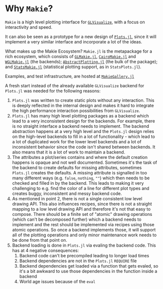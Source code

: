 # Why `Makie`?

`Makie` is a high level plotting interface for [`GLVisualize`](https://github.com/JuliaGL/GLVisualize.jl/), with a focus on interactivity and speed.

It can also be seen as a prototype for a new design of [`Plots.jl`](https://github.com/JuliaPlots/Plots.jl),
since it will implement a very similar interface and incorporate a lot of the ideas.

What makes up the Makie Ecosystem? `Makie.jl` is the metapackage for a rich ecosystem, which consists of [`GLMakie.jl`](https://github.com/JuliaPlots/GLMakie.jl), [`CairoMakie.jl`](https://github.com/JuliaPlots/CairoMakie.jl) and [`WGLMakie.jl`](https://github.com/JuliaPlots/WGLMakie.jl) (the backends); [`AbstractPlotting.jl`](https://github.com/JuliaPlots/AbstractPlotting.jl) (the bulk of the package); and [`StatsMakie.jl`](https://github.com/JuliaPlots/StatsMakie.jl) (statistical plotting support, as in `StatsPlots.jl`).  

Examples, and test infrastructure, are hosted at [`MakieGallery.jl`](https://github.com/JuliaPlots/MakieGallery.jl)


A fresh start instead of the already available `GLVisualize` backend for `Plots.jl` was needed for the following reasons:

1) `Plots.jl` was written to create static plots without any interaction. This is deeply reflected in the internal design
   and makes it hard to integrate the high performance interaction possibilities from `GLVisualize`.
1) `Plots.jl` has many high level plotting packages as a backend which lead to a very inconsistent design for the backends.
   For example, there is no straight interface a backend needs to implement. The backend abstraction happens at a very high level
   and the `Plots.jl` design relies on the high-level backends to fill in a lot of functionality - which lead to a lot of duplicated work
   for the lower level backends and a lot of inconsistent behavior since the code isn't shared between backends.
   It also means that it is a lot of work to maintain a backend.
1) The attributes a plot/series contains and where the default creation happens is opaque and not well documented.
   Sometimes it's the task of the backend to create defaults for missing attributes, sometimes `Plots.jl` creates the defaults.
   A missing attribute is signalled in too many different ways (e.g. `false`, `nothing`, `""`) which then needs to be checked and filled in by the backend.
   This leads to making it very challenging to e.g. find the color of a line for different plot types and creates buggy, inconsistent and messy backend code.
1) As mentioned in point 2, there is not a single consistent low level drawing API.
   This also influences recipes, since there is not a straight mapping to a low level drawing API and therefore it's not that easy to compose.
   There should be a finite set of "atomic" drawing operations (which can't be decomposed further) which a backend
   needs to implement and the rest should be implemented via recipes using those atomic operations.
   So once a backend implements those, it will support all of the plotting operations and only minor maintenance work needs to be done from that point on.
1) Backend loading is done in `Plots.jl` via evaling the backend code. This has at 4 negative consequences:
   1) Backend code can't be precompiled leading to longer load times
   1) Backend dependencies are not in the `Plots.jl` `REQUIRE` file
   1) Backend dependencies get loaded via a function that gets evaled, so it's a bit awkward to use those dependencies in the function inside a backend
   1) World age issues because of the `eval`

